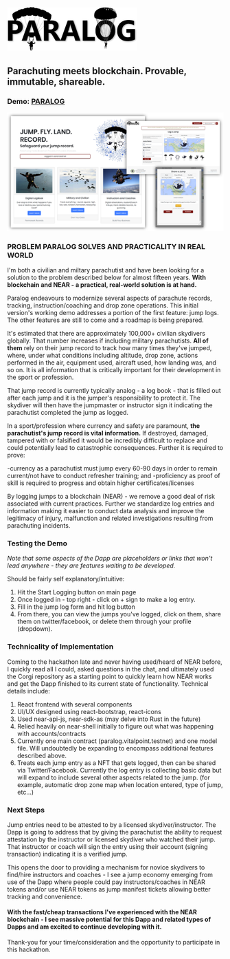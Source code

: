 ![alt text](https://github.com/ALuhning/Paralog/blob/master/src/assets/ParaLog-logo.png "PARALOG Logo")
---------

## Parachuting meets blockchain.  Provable, immutable, shareable.
### Demo:  [PARALOG](https://hungry-euler-2a0e33.netlify.app/)

![alt text](https://github.com/ALuhning/Paralog/blob/master/src/assets/paralog-display.png "PARALOG Dapp")

### PROBLEM PARALOG SOLVES AND PRACTICALITY IN REAL WORLD

I'm both a civilian and miltary parachutist and have been looking for a solution to the problem described below for almost fifteen years.  **With blockchain and NEAR - a practical, real-world solution is at hand.**  

Paralog endeavours to modernize several aspects of parachute records, tracking, instruction/coaching and drop zone operations.  This initial version's working demo addresses a portion of the first feature: jump logs.  The other features are still to come and a roadmap is being prepared.

It's estimated that there are approximately 100,000+ civilian skydivers globally.  That number increases if including military parachutists.  **All of them** rely on their jump record to track how many times they've jumped, where, under what conditions including altitude, drop zone, actions performed in the air, equipment used, aircraft used, how landing was, and so on.  It is all information that is critically important for their development in the sport or profession.

That jump record is currently typically analog - a log book - that is filled out after each jump and it is the jumper's responsibility to protect it.  The skydiver will then have the jumpmaster or instructor sign it indicating the parachutist completed the jump as logged.  

In a sport/profession where currency and safety are paramount, **the parachutist's jump record is vital information.**  If destroyed, damaged, tampered with or falsified it would be incredibly difficult to replace and could potentially lead to catastrophic consequences.  Further it is required to prove:

-currency as a parachutist must jump every 60-90 days in order to remain current/not have to conduct refresher training; and
-proficiency as proof of skill is required to progress and obtain higher certificates/licenses

By logging jumps to a blockchain (NEAR) - we remove a good deal of risk associated with current practices. Further we standardize log entries and information making it easier to conduct data analysis and improve the legitimacy of injury, malfunction and related investigations resulting from parachuting incidents.

### Testing the Demo

*Note that some aspects of the Dapp are placeholders or links that won't lead anywhere - they are features waiting to be developed.*

Should be fairly self explanatory/intuitive:

1. Hit the Start Logging button on main page
2. Once logged in - top right - click on + sign to make a log entry.
3. Fill in the jump log form and hit log button
4. From there, you can view the jumps you've logged, click on them, share them on twitter/facebook, or delete them through your profile (dropdown).

### Technicality of Implementation

Coming to the hackathon late and never having used/heard of NEAR before, I quickly read all I could, asked questions in the chat, and ultimately used the Corgi repository as a starting point to quickly learn how NEAR works and get the Dapp finished to its current state of functionality. Technical details include:

1. React frontend with several components
2. UI/UX designed using react-bootstrap, react-icons
3. Used near-api-js, near-sdk-as  (may delve into Rust in the future)
4. Relied heavily on near-shell initially to figure out what was happening with accounts/contracts
5. Currently one main contract (paralog.vitalpoint.testnet) and one model file.  Will undoubtedly be expanding to encompass additional features described above.
6. Treats each jump entry as a NFT that gets logged, then can be shared via Twitter/Facebook.  Currently the log entry is collecting basic data but will expand to include several other aspects related to the jump. (for example, automatic drop zone map when location entered, type of jump, etc...)

### Next Steps

Jump entries need to be attested to by a licensed skydiver/instructor.  The Dapp is going to address that by giving the parachutist the ability to request attestation by the instructor or licensed skydiver who watched their jump.  That instructor or coach will sign the entry using their account (signing transaction) indicating it is a verified jump.

This opens the door to providing a mechanism for novice skydivers to find/hire instructors and coaches - I see a jump economy emerging from use of the Dapp where people could pay instructors/coaches in NEAR tokens and/or use NEAR tokens as jump manifest tickets allowing better tracking and convenience.

#### With the fast/cheap transactions I've experienced with the NEAR blockchain - I see massive potential for this Dapp and related types of Dapps and am excited to continue developing with it.

Thank-you for your time/consideration and the opportunity to participate in this hackathon.
